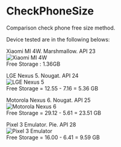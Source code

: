 # CheckPhoneSize
Comparison check phone free size method.

Device tested are in the following belows:


Xiaomi MI 4W. Marshmallow. API 23<br/>
![Xiaomi MI 4W](../master/screenshots/Xiaomi_Mi4W_Marshmallow.png)<br/>
Free Storage : 1.36GB


LGE Nexus 5. Nougat. API 24<br/>
![LGE Nexus 5](../master/screenshots/LGE_Nexus5_Nougat.png)<br/>
Free Storage = 12.55 - 7.16 = 5.36 GB


Motorola Nexus 6. Nougat. API 25<br/>
![Motorola Nexus 6](../master/screenshots/Motorola_Nexus6_Nougat.png)<br/>
Free Storage = 29.12 - 5.61 = 23.51 GB


Pixel 3 Emulator. Pie. API 28<br/>
![Pixel 3 Emulator](../master/screenshots/Pixel3_Emulator_Pie.png)<br/>
Free Storage = 16.00 - 6.41 = 9.59 GB
